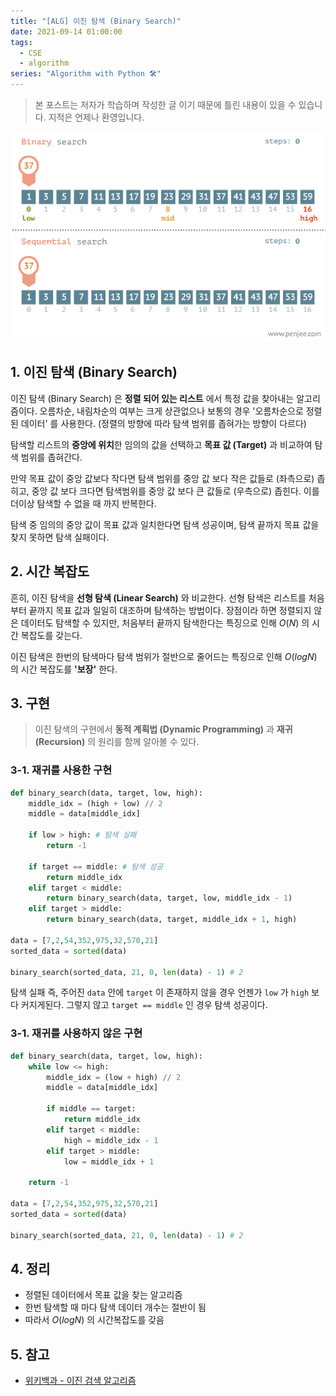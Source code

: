 ```yaml
---
title: "[ALG] 이진 탐색 (Binary Search)"
date: 2021-09-14 01:00:00
tags:
  - CSE
  - algorithm
series: "Algorithm with Python 🛠️"
---
```


> 본 포스트는 저자가 학습하며 작성한 글 이기 때문에 틀린 내용이 있을 수 있습니다. 지적은 언제나 환영입니다.

![](./1.gif)

## 1. 이진 탐색 (Binary Search)

이진 탐색 (Binary Search) 은 **정렬 되어 있는 리스트** 에서 특정 값을 찾아내는 알고리즘이다. 오름차순, 내림차순의 여부는 크게 상관없으나 보통의 경우 '오름차순으로 정렬된 데이터' 를 사용한다. (정렬의 방향에 따라 탐색 범위를 좁혀가는 방향이 다르다)

탐색할 리스트의 **중앙에 위치**한 임의의 값을 선택하고 **목표 값 (Target)** 과 비교하여 탐색 범위를 좁혀간다.

만약 목표 값이 중앙 값보다 작다면 탐색 범위를 중앙 값 보다 작은 값들로 (좌측으로) 좁히고, 중앙 값 보다 크다면 탐색범위를 중앙 값 보다 큰 값들로 (우측으로) 좁힌다. 이를 더이상 탐색할 수 없을 때 까지 반복한다.

탐색 중 임의의 중앙 값이 목표 값과 일치한다면 탐색 성공이며, 탐색 끝까지 목표 값을 찾지 못하면 탐색 실패이다.

## 2. 시간 복잡도

흔히, 이진 탐색을 **선형 탐색 (Linear Search)** 와 비교한다. 선형 탐색은 리스트를 처음부터 끝까지 목표 값과 일일히 대조하며 탐색하는 방법이다. 장점이라 하면 정렬되지 않은 데이터도 탐색할 수 있지만, 처음부터 끝까지 탐색한다는 특징으로 인해 $O(N)$ 의 시간 복잡도를 갖는다.

이진 탐색은 한번의 탐색마다 탐색 범위가 절반으로 줄어드는 특징으로 인해 $O(logN)$ 의 시간 복잡도를 **'보장'** 한다.

## 3. 구현

> 이진 탐색의 구현에서 **동적 계획법 (Dynamic Programming)** 과 **재귀 (Recursion)** 의 원리를 함께 알아볼 수 있다.

### 3-1. 재귀를 사용한 구현

```python
def binary_search(data, target, low, high):
    middle_idx = (high + low) // 2
    middle = data[middle_idx]

    if low > high: # 탐색 실패
        return -1

    if target == middle: # 탐색 성공
        return middle_idx
    elif target < middle:
        return binary_search(data, target, low, middle_idx - 1)
    elif target > middle:
        return binary_search(data, target, middle_idx + 1, high)

data = [7,2,54,352,975,32,570,21]
sorted_data = sorted(data)

binary_search(sorted_data, 21, 0, len(data) - 1) # 2
```

탐색 실패 즉, 주어진 `data` 안에 `target` 이 존재하지 않을 경우 언젠가 `low` 가 `high` 보다 커지게된다. 그렇지 않고 `target == middle` 인 경우 탐색 성공이다.

### 3-1. 재귀를 사용하지 않은 구현

```python
def binary_search(data, target, low, high):
    while low <= high:
        middle_idx = (low + high) // 2
        middle = data[middle_idx]

        if middle == target:
            return middle_idx
        elif target < middle:
            high = middle_idx - 1
        elif target > middle:
            low = middle_idx + 1

    return -1

data = [7,2,54,352,975,32,570,21]
sorted_data = sorted(data)

binary_search(sorted_data, 21, 0, len(data) - 1) # 2
```

## 4. 정리

- 정렬된 데이터에서 목표 값을 찾는 알고리즘
- 한번 탐색할 때 마다 탐색 데이터 개수는 절반이 됨
- 따라서 $O(logN)$ 의 시간복잡도를 갖음

## 5. 참고

- [위키백과 - 이진 검색 알고리즘
  ](https://ko.wikipedia.org/wiki/%EC%9D%B4%EC%A7%84_%EA%B2%80%EC%83%89_%EC%95%8C%EA%B3%A0%EB%A6%AC%EC%A6%98)
